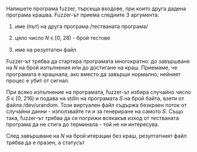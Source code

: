 Напишете програма fuzzer, търсеща входове, при които друга дадена програма крашва. Fuzzer-ът приема следните 3 аргумента:

  1. име (път) на друга програма /тестваната програма/

  2. цяло число 𝑁 ∈ [0, 28) - брой тестове

  3. име на резултатен файл


Fuzzer-ът трябва да стартира програмата многократно: до завършване на 𝑁 на брой изпълнения или
до достигане на краш. Приемаме, че програмата е крашнала, ако вместо да завърши нормално, нейният процес e убит от сигнал.


При всяко изпълнение на програмата, fuzzer-ът избира случайно число 𝑆 ∈ [0, 216) и подава на stdin
на програмата 𝑆 на брой байта, взети от файла /dev/urandom. Този виртуален файл съдържа безкраен
поток от случайни данни - използвайте ги и за генериране на самото 𝑆. Също така, fuzzer-ът трябва да
се погрижи всякакъв изход от тестваната програма да не стига до терминала - той не ни интересува.


След завършване на 𝑁 на брой итерации без краш, резултатният файл трябва да е празен, а статусът
